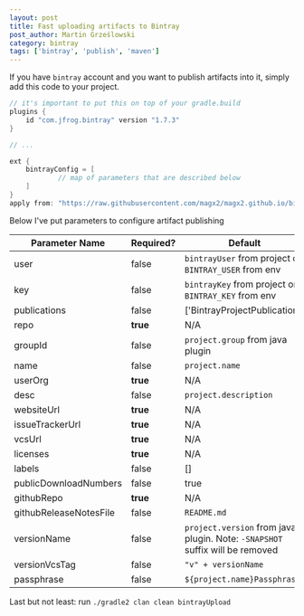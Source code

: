 ```yaml
---
layout: post
title: Fast uploading artifacts to Bintray
post_author: Martin Grześlowski
category: bintray
tags: ['bintray', 'publish', 'maven'] 
---
```


If you have ```bintray``` account and you want to publish artifacts into it, simply add this code to 
your project.

```gradle
// it's important to put this on top of your gradle.build
plugins {
	id "com.jfrog.bintray" version "1.7.3"
}

// ...

ext {
	bintrayConfig = [
			// map of parameters that are described below
	]
}
apply from: "https://raw.githubusercontent.com/magx2/magx2.github.io/bintray.gradle-1.1.0/commons/gradle/bintray.gradle"
```

Below I've put parameters to configure artifact publishing 

| Parameter Name         | Required? | Default                                                                              | Type           ą    | Example                                  |
| ---------------------- | --------- | ------------------------------------------------------------------------------------ | ------------------ | ---------------------------------------- | 
| user                   | false     | ```bintrayUser``` from project or ```BINTRAY_USER``` from env                        | ```String```       | magx2                                    |
| key                    | false     | ```bintrayKey``` from project or ```BINTRAY_KEY``` from env                          | ```String```       | 3ea11156f5c80g752dfc701ab35213225gdf0e59 |
| publications           | false     | ['BintrayProjectPublication']                                                        | ```List<String>``` | ['BintrayProjectPublication']            |
| repo                   | **true**  | N/A                                                                                  | ```String```       | bigboy                                   |
| groupId                | false     | ```project.group``` from java plugin                                                 | ```String```       | pl.grzeslowski                           |
| name                   | false     | ```project.name```                                                                   | ```String```       | jSupla                                   |
| userOrg                | **true**  | N/A                                                                                  | ```String```       | bigboy                                   |
| desc                   | false     | ```project.description```                                                            | ```String```       | This is my test project                  |
| websiteUrl             | **true**  | N/A                                                                                  | ```String```       | https://github.com/magx2/jSupla          |
| issueTrackerUrl        | **true**  | N/A                                                                                  | ```String```       | https://github.com/magx2/jSupla/issues   |
| vcsUrl                 | **true**  | N/A                                                                                  | ```String```       | https://github.com/magx2/jSupla.git      |
| licenses               | **true**  | N/A                                                                                  | ```String```       | ['MIT']                                  |
| labels                 | false     | []                                                                                   | ```String```       | ['Supla', 'IoT']                         |
| publicDownloadNumbers  | false     | true                                                                                 | ```List<String>``` | true                                     |
| githubRepo             | **true**  | N/A                                                                                  | ```String```       | magx2/jSupla                             |
| githubReleaseNotesFile | false     | ```README.md```                                                                      | ```String```       | RELEASE_NOTES.md                         |
| versionName            | false     | ```project.version``` from java plugin. Note: ```-SNAPSHOT``` suffix will be removed | ```String```       | 1.0.0-SNAPSHOT                           |
| versionVcsTag          | false     | ```"v" + versionName```                                                              | ```String```       | v1.0.0                                   |
| passphrase             | false     | ```${project.name}Passphrase```                                                      | ```String```       | DYnn7gUh6pjFRwE3RZw4                     |

Last but not least: run ```./gradle2 clan clean bintrayUpload```
